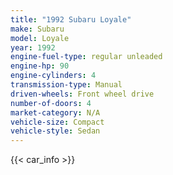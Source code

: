 ```yaml
---
title: "1992 Subaru Loyale"
make: Subaru
model: Loyale
year: 1992
engine-fuel-type: regular unleaded
engine-hp: 90
engine-cylinders: 4
transmission-type: Manual
driven-wheels: Front wheel drive
number-of-doors: 4
market-category: N/A
vehicle-size: Compact
vehicle-style: Sedan
---
```


{{< car_info >}}
